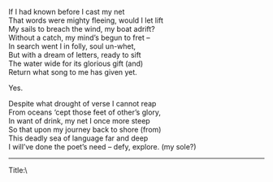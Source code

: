 If I had known before I cast my net\
That words were mighty fleeing, would I let lift\
My sails to breach the wind, my boat adrift?\
Without a catch, my mind’s begun to fret –\
In search went I in folly, soul un-whet,\
But with a dream of letters, ready to sift\
The water wide for its glorious gift (and)\
Return what song to me has given yet.

Yes.

Despite what drought of verse I cannot reap\
From oceans ‘cept those feet of other’s glory,\
In want of drink, my net I once more steep\
So that upon my journey back to shore (from)\
This deadly sea of language far and deep\
I will’ve done the poet’s need – defy, explore. (my sole?)

-----

Title:\